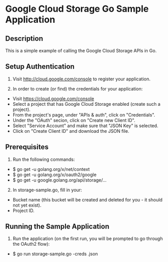 # Google Cloud Storage Go Sample Application

## Description
This is a simple example of calling the Google Cloud Storage APIs in Go.

## Setup Authentication
1) Visit http://cloud.google.com/console to register your application.

2) In order to create (or find) the credentials for your application:
- Visit https://cloud.google.com/console
- Select a project that has Google Cloud Storage enabled (create such a project).
- From the project's page, under "APIs & auth", click on "Credentials".
- Under the "OAuth" secion, click on "Create new Client ID".
- Select "Service Account" and make sure that "JSON Key" is selected.
- Click on "Create Client ID" and download the JSON file.


## Prerequisites
1) Run the following commands:
* $ go get -u golang.org/x/net/context
* $ go get -u golang.org/x/oauth2/google
* $ go get -u google.golang.org/api/storage/...


2) In storage-sample.go, fill in your:
- Bucket name (this bucket will be created and deleted for you - it
      should not yet exist).
- Project ID.


## Running the Sample Application
1) Run the application (on the first run, you will be prompted to go through the OAuth2 flow):
  * $ go run storage-sample.go -creds <your-service-account-info>.json
